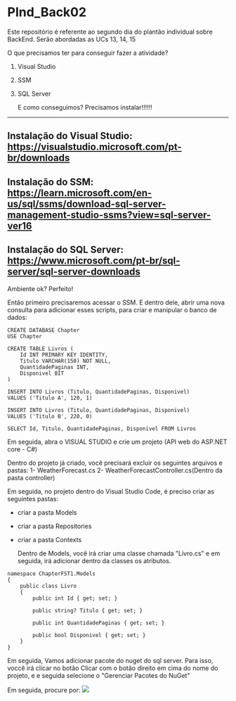 <h1>PInd_Back02</h1>
<p>Este repositório é referente ao segundo dia do plantão individual sobre BackEnd. Serão abordadas as UCs 13, 14, 15</p>

O que precisamos ter para conseguir fazer a atividade?
1) Visual Studio
2) SSM
3) SQL Server

   E como conseguimos? Precisamos instalar!!!!!!
------------------------------------------------------------------
Instalação do Visual Studio:
https://visualstudio.microsoft.com/pt-br/downloads
-----------------------------------------------------------------
Instalação do SSM:
https://learn.microsoft.com/en-us/sql/ssms/download-sql-server-management-studio-ssms?view=sql-server-ver16
-----------------------------------------------------------------
Instalação do SQL Server:
https://www.microsoft.com/pt-br/sql-server/sql-server-downloads
-----------------------------------------------------------------

Ambiente ok? Perfeito!

Então primeiro precisaremos acessar o SSM. E dentro dele, abrir uma nova consulta para adicionar esses scripts, para criar e manipular o banco de dados:
```
CREATE DATABASE Chapter
USE Chapter

CREATE TABLE Livros (
    Id INT PRIMARY KEY IDENTITY,
    Titulo VARCHAR(150) NOT NULL,
    QuantidadePaginas INT,
    Disponivel BIT
)

INSERT INTO Livros (Titulo, QuantidadePaginas, Disponivel) 
VALUES ('Titulo A', 120, 1)

INSERT INTO Livros (Titulo, QuantidadePaginas, Disponivel) 
VALUES ('Titulo B', 220, 0)

SELECT Id, Titulo, QuantidadePaginas, Disponivel FROM Livros
```

Em seguida, abra o VISUAL STUDIO e crie um projeto (API web do ASP.NET core - C#)

Dentro do projeto já criado, você precisará excluir os seguintes arquivos e pastas:
1-    WeatherForecast.cs
2-    WeatherForecastController.cs(Dentro da pasta controller)

Em seguida, no projeto dentro do Visual Studio Code, é preciso criar as seguintes pastas:
- criar a pasta Models
- criar a pasta Repositories
- criar a pasta Contexts

  Dentro de Models, você irá criar uma classe chamada "Livro.cs" e em seguida, irá adicionar dentro da classes os atributos.

```
namespace ChapterFST1.Models
{
    public class Livro
    {
        public int Id { get; set; }

        public string? Titulo { get; set; }

        public int QuantidadePaginas { get; set; }

        public bool Disponivel { get; set; }
    }
}
```

Em seguida, 
Vamos adicionar pacote do nuget do sql server. Para isso, voccê irá clicar no botão
Clicar com o botão direito em cima do nome do projeto, e e seguida selecione o "Gerenciar Pacotes do NuGet"

Em seguida, procure por: 
<img src="https://i.stack.imgur.com/XEYvs.png">

